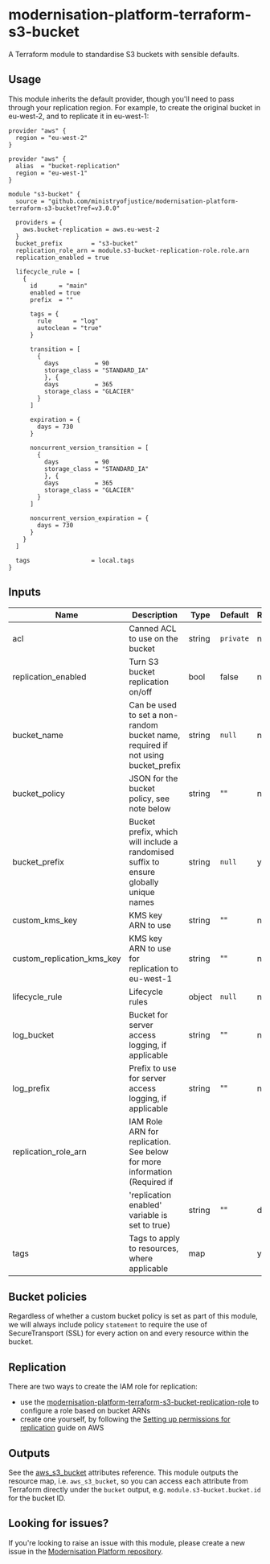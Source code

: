 # modernisation-platform-terraform-s3-bucket

A Terraform module to standardise S3 buckets with sensible defaults.

## Usage

This module inherits the default provider, though you'll need to pass through your replication region. For example, to create the original bucket in eu-west-2, and to replicate it in eu-west-1:

```
provider "aws" {
  region = "eu-west-2"
}

provider "aws" {
  alias  = "bucket-replication"
  region = "eu-west-1"
}

module "s3-bucket" {
  source = "github.com/ministryofjustice/modernisation-platform-terraform-s3-bucket?ref=v3.0.0"

  providers = {
    aws.bucket-replication = aws.eu-west-2
  }
  bucket_prefix        = "s3-bucket"
  replication_role_arn = module.s3-bucket-replication-role.role.arn
  replication_enabled = true

  lifecycle_rule = [
    {
      id      = "main"
      enabled = true
      prefix  = ""

      tags = {
        rule      = "log"
        autoclean = "true"
      }

      transition = [
        {
          days          = 90
          storage_class = "STANDARD_IA"
          }, {
          days          = 365
          storage_class = "GLACIER"
        }
      ]

      expiration = {
        days = 730
      }

      noncurrent_version_transition = [
        {
          days          = 90
          storage_class = "STANDARD_IA"
          }, {
          days          = 365
          storage_class = "GLACIER"
        }
      ]

      noncurrent_version_expiration = {
        days = 730
      }
    }
  ]

  tags                 = local.tags
}
```

## Inputs

| Name                       | Description                                                                           | Type    | Default   | Required |
|----------------------------|---------------------------------------------------------------------------------------|---------|-----------|----------|
| acl                        | Canned ACL to use on the bucket                                                       | string  | `private` | no       |
| replication_enabled        | Turn S3 bucket replication on/off                                                     | bool    |  false    | no       |
| bucket_name                | Can be used to set a non-random bucket name, required if not using bucket_prefix      | string  | `null`    | no       |
| bucket_policy              | JSON for the bucket policy, see note below                                            | string  | ""        | no       |
| bucket_prefix              | Bucket prefix, which will include a randomised suffix to ensure globally unique names | string  | `null`    | yes      |
| custom_kms_key             | KMS key ARN to use                                                                    | string  | ""        | no       |
| custom_replication_kms_key | KMS key ARN to use for replication to eu-west-1                                       | string  | ""        | no       |
| lifecycle_rule             | Lifecycle rules                                                                       | object  | `null`    | no       |
| log_bucket                 | Bucket for server access logging, if applicable                                       | string  | ""        | no       |
| log_prefix                 | Prefix to use for server access logging, if applicable                                | string  | ""        | no       |
| replication_role_arn       | IAM Role ARN for replication. See below for more information (Required if             |         |           |          |
|                            | 'replication enabled' variable is set to true)                                        | string  | ""        | depends  |
| tags                       | Tags to apply to resources, where applicable                                          | map     |           | yes      |



## Bucket policies
Regardless of whether a custom bucket policy is set as part of this module, we will always include policy `statement` to require the use of SecureTransport (SSL) for every action on and every resource within the bucket.

## Replication
There are two ways to create the IAM role for replication:
- use the [modernisation-platform-terraform-s3-bucket-replication-role](https://github.com/ministryofjustice/modernisation-platform-terraform-s3-bucket-replication-role) to configure a role based on bucket ARNs
- create one yourself, by following the [Setting up permissions for replication](https://docs.aws.amazon.com/AmazonS3/latest/dev/setting-repl-config-perm-overview.html) guide on AWS

## Outputs
See the [aws_s3_bucket](https://registry.terraform.io/providers/hashicorp/aws/latest/docs/resources/s3_bucket#attributes-reference) attributes reference. This module outputs the resource map, i.e. `aws_s3_bucket`, so you can access each attribute from Terraform directly under the `bucket` output, e.g. `module.s3-bucket.bucket.id` for the bucket ID.

## Looking for issues?
If you're looking to raise an issue with this module, please create a new issue in the [Modernisation Platform repository](https://github.com/ministryofjustice/modernisation-platform/issues).
